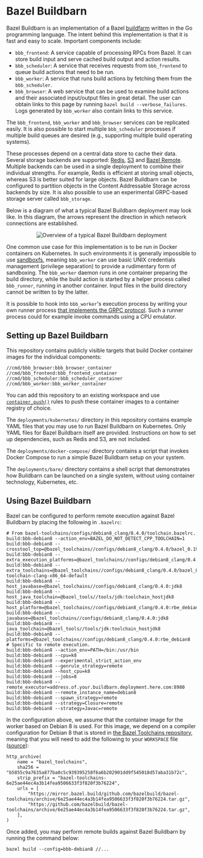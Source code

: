 # Bazel Buildbarn

Bazel Buildbarn is an implementation of a Bazel
[buildfarm](https://en.wikipedia.org/wiki/Compile_farm) written in the
Go programming language. The intent behind this implementation is that
it is fast and easy to scale. Important components include:

- `bbb_frontend`: A service capable of processing RPCs from Bazel. It
  can store build input and serve cached build output and action results.
- `bbb_scheduler`: A service that receives requests from `bbb_frontend`
  to queue build actions that need to be run.
- `bbb_worker`: A service that runs build actions by fetching them from
  the `bbb_scheduler`.
- `bbb_browser`: A web service that can be used to examine build actions
  and their associated input/output files in great detail. The user can
  obtain links to this page by running `bazel build --verbose_failures`.
  Logs generated by `bbb_worker` also contain links to this service.

The `bbb_frontend`, `bbb_worker` and `bbb_browser` services can be
replicated easily. It is also possible to start multiple
`bbb_scheduler` processes if multiple build queues are desired (e.g.,
supporting multiple build operating systems).

These processes depend on a central data store to cache their data.
Several storage backends are supported: [Redis](https://redis.io/),
[S3](https://aws.amazon.com/s3/) and [Bazel Remote](https://github.com/buchgr/bazel-remote/).
Multiple backends can be used in a single deployment to combine their
individual strengths. For example, Redis is efficient at storing small
objects, whereas S3 is better suited for large objects. Bazel Buildbarn
can be configured to partition objects in the Content Addressable
Storage across backends by size. It is also possible to use an
experimental GRPC-based storage server called `bbb_storage`.

Below is a diagram of what a typical Bazel Buildbarn deployment may look
like. In this diagram, the arrows represent the direction in which
network connections are established.

<p align="center">
  <img src="https://github.com/EdSchouten/bazel-buildbarn/raw/master/doc/diagrams/bbb-overview.png" alt="Overview of a typical Bazel Buildbarn deployment"/>
</p>

One common use case for this implementation is to be run in Docker
containers on Kubernetes. In such environments it is
generally impossible to use [sandboxfs](https://github.com/bazelbuild/sandboxfs/),
meaning `bbb_worker` can use basic UNIX credentials management
(privilege separation) to provide a rudimentary form of sandboxing. The
`bbb_worker` daemon runs in one container preparing the build directory,
while the build action is started by a helper process called
`bbb_runner`, running in another container. Input files in the build
directory cannot be written to by the latter.

It is possible to hook into `bbb_worker`'s execution process by
writing your own runner process [that implements the GRPC protocol](https://github.com/EdSchouten/bazel-buildbarn/blob/master/pkg/proto/runner/runner.proto).
Such a runner process could for example invoke commands using a CPU
emulator.

## Setting up Bazel Buildbarn

This repository contains publicly visible targets that build Docker
container images for the individual components:

    //cmd/bbb_browser:bbb_browser_container
    //cmd/bbb_frontend:bbb_frontend_container
    //cmd/bbb_scheduler:bbb_scheduler_container
    //cmd/bbb_worker:bbb_worker_container

You can add this repository to an existing workspace and use
[`container_push()`](https://github.com/bazelbuild/rules_docker#container_push-1)
rules to push these container images to a container registry of choice.

The `deployments/kubernetes/` directory in this repository contains
example YAML files that you may use to run Bazel Buildbarn on
Kubernetes. Only YAML files for Bazel Buildbarn itself are provided.
Instructions on how to set up dependencies, such as Redis and S3, are
not included.

The `deployments/docker-compose/` directory contains a script that
invokes Docker Compose to run a simple Bazel Buildbarn setup on your
system.

The `deployments/bare/` directory contains a shell script that
demonstrates how Buildbarn can be launched on a single system, without
using container technology, Kubernetes, etc.

## Using Bazel Buildbarn

Bazel can be configured to perform remote execution against Bazel Buildbarn by
placing the following in `.bazelrc`:

    # From bazel-toolchains/configs/debian8_clang/0.4.0/toolchain.bazelrc.
    build:bbb-debian8 --action_env=BAZEL_DO_NOT_DETECT_CPP_TOOLCHAIN=1
    build:bbb-debian8 --crosstool_top=@bazel_toolchains//configs/debian8_clang/0.4.0/bazel_0.19.0/default:toolchain
    build:bbb-debian8 --extra_execution_platforms=@bazel_toolchains//configs/debian8_clang/0.4.0:rbe_debian8
    build:bbb-debian8 --extra_toolchains=@bazel_toolchains//configs/debian8_clang/0.4.0/bazel_0.19.0/cpp:cc-toolchain-clang-x86_64-default
    build:bbb-debian8 --host_javabase=@bazel_toolchains//configs/debian8_clang/0.4.0:jdk8
    build:bbb-debian8 --host_java_toolchain=@bazel_tools//tools/jdk:toolchain_hostjdk8
    build:bbb-debian8 --host_platform=@bazel_toolchains//configs/debian8_clang/0.4.0:rbe_debian8
    build:bbb-debian8 --javabase=@bazel_toolchains//configs/debian8_clang/0.4.0:jdk8
    build:bbb-debian8 --java_toolchain=@bazel_tools//tools/jdk:toolchain_hostjdk8
    build:bbb-debian8 --platforms=@bazel_toolchains//configs/debian8_clang/0.4.0:rbe_debian8
    # Specific to remote execution.
    build:bbb-debian8 --action_env=PATH=/bin:/usr/bin
    build:bbb-debian8 --cpu=k8
    build:bbb-debian8 --experimental_strict_action_env
    build:bbb-debian8 --genrule_strategy=remote
    build:bbb-debian8 --host_cpu=k8
    build:bbb-debian8 --jobs=8
    build:bbb-debian8 --remote_executor=address.of.your.buildbarn.deployment.here.com:8980
    build:bbb-debian8 --remote_instance_name=debian8
    build:bbb-debian8 --spawn_strategy=remote
    build:bbb-debian8 --strategy=Closure=remote
    build:bbb-debian8 --strategy=Javac=remote

In the configuration above, we assume that the container image for the
worker based on Debian 8 is used. For this image, we depend on a compiler
configuration for Debian 8 that is stored in
[the Bazel Toolchains repository](https://github.com/bazelbuild/bazel-toolchains),
meaning that you will need to add the following to your `WORKSPACE` file
([source](https://releases.bazel.build/bazel-toolchains.html)):

    http_archive(
        name = "bazel_toolchains",
        sha256 = "b5855c9a7635a877ba0c5c939395258f6a6b202901dd9f545018d57aba31b72c",
        strip_prefix = "bazel-toolchains-6e25ae44ec4a3b14fea9506633f3f820f3b76224",
        urls = [
            "https://mirror.bazel.build/github.com/bazelbuild/bazel-toolchains/archive/6e25ae44ec4a3b14fea9506633f3f820f3b76224.tar.gz",
            "https://github.com/bazelbuild/bazel-toolchains/archive/6e25ae44ec4a3b14fea9506633f3f820f3b76224.tar.gz",
        ],
    )

Once added, you may perform remote builds against Bazel Buildbarn by running
the command below:

    bazel build --config=bbb-debian8 //...

